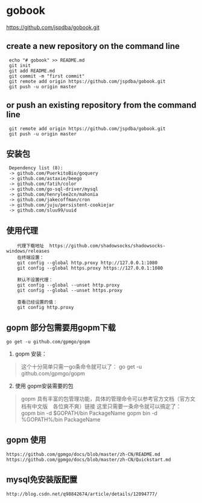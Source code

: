 # gobook
 
 https://github.com/jspdba/gobook.git
 
 ## create a new repository on the command line
     echo "# gobook" >> README.md
     git init
     git add README.md
     git commit -m "first commit"
     git remote add origin https://github.com/jspdba/gobook.git
     git push -u origin master
 ## or push an existing repository from the command line
     git remote add origin https://github.com/jspdba/gobook.git
     git push -u origin master
 ## 安装包
     Dependency list (8):
     -> github.com/PuerkitoBio/goquery
     -> github.com/astaxie/beego
     -> github.com/fatih/color
     -> github.com/go-sql-driver/mysql
     -> github.com/henrylee2cn/mahonia
     -> github.com/jakecoffman/cron
     -> github.com/juju/persistent-cookiejar
     -> github.com/sluu99/uuid

## 使用代理
        代理下载地址  https://github.com/shadowsocks/shadowsocks-windows/releases
        在终端设置： 
        git config --global http.proxy http://127.0.0.1:1080 
        git config --global https.proxy https://127.0.0.1:1080
        
        默认不设置代理： 
        git config --global --unset http.proxy 
        git config --global --unset https.proxy
        
        查看已经设置的值：
        git config http.proxy
## gopm 部分包需要用gopm下载 
    go get -u github.com/gpmgo/gopm
1. gopm 安装：
>这个十分简单只需一go条命令就可以了：
    go get -u github.com/gpmgo/gopm
    
2. 使用 gopm安装需要的包
>gopm 具有丰富的包管理功能，具体的管理命令可以参考官方文档（官方文档有中文版　各位爽不爽）链接
    这里只需要一条命令就可以搞定了：
    gopm bin -d $GOPATH/bin  PackageName
    gopm bin -d %GOPATH%/bin  PackageName
## gopm 使用
    https://github.com/gpmgo/docs/blob/master/zh-CN/README.md
    https://github.com/gpmgo/docs/blob/master/zh-CN/Quickstart.md
## mysql免安装版配置
    http://blog.csdn.net/q98842674/article/details/12094777/